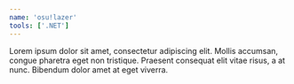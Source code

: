 ```yaml
---
name: 'osu!lazer'
tools: ['.NET']
---
```


Lorem ipsum dolor sit amet, consectetur adipiscing elit. Mollis accumsan, congue pharetra eget non tristique. Praesent consequat elit vitae risus, a at nunc. Bibendum dolor amet at eget viverra.
